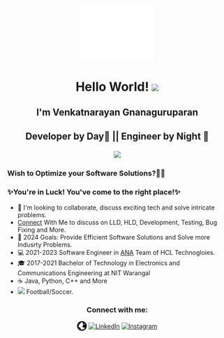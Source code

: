 <p align = "center"> <a href="https://vnkt777.nicepage.io"><img src="GB Bold VNG Final.gif" width="170px"></a>

# <p align="center">  Hello World! <img src="https://media.giphy.com/media/hvRJCLFzcasrR4ia7z/giphy.gif" width="25px">
## <p align="center"> I'm Venkatnarayan Gnanaguruparan 
## <p align="center"> Developer by Day🌅 || Engineer by Night 🌇
<p align="center"> <img src="exp1font.gif" width="350" >

### Wish to Optimize your Software Solutions?🧞‍♂️  
### ✨You're in Luck! You've come to the right place!✨


- 🤝 I'm looking to collaborate, discuss exciting tech and solve intricate problems.
- <a href="https://linkedin.com/in/venkatng">Connect</a> With Me to discuss on LLD, HLD, Development, Testing, Bug Fixing and More. 
- 🎯 2024 Goals: Provide Efficient Software Solutions and Solve more Indusrty Problems.
- 💻 2021-2023 Software Engineer in <a href="https://www.hclindustrysaas.com/telecom-5g/augmented-network-automation">ANA</a> Team of HCL Technogloies.
- 🎓 2017-2021 Bachelor of Technology in Electronics and Communications Engineering at NIT Warangal 
- ☕ Java, Python, C++ and More
- <img src="Arsenal.png" width="20px"> Football/Soccer.


### <p align="center"> Connect with me: 

<p align = "center">
<a href="https://gvenkatn.github.io/portfolio/contact.html"><img align="center" alt="Website" width="22px" src="https://raw.githubusercontent.com/iconic/open-iconic/master/svg/globe.svg" /></a>
<a href="https://linkedin.com/in/venkatng"><img align="center" alt="LinkedIn" width="22px" src="https://cdn.jsdelivr.net/npm/simple-icons@v3/icons/linkedin.svg" /></a>
<a href="https://instagram.com/gvenkatnarayan"><img align="center" alt="Instagram" width="22px" src="https://cdn.jsdelivr.net/npm/simple-icons@v3/icons/instagram.svg" /></a>


<br/>
</br>
